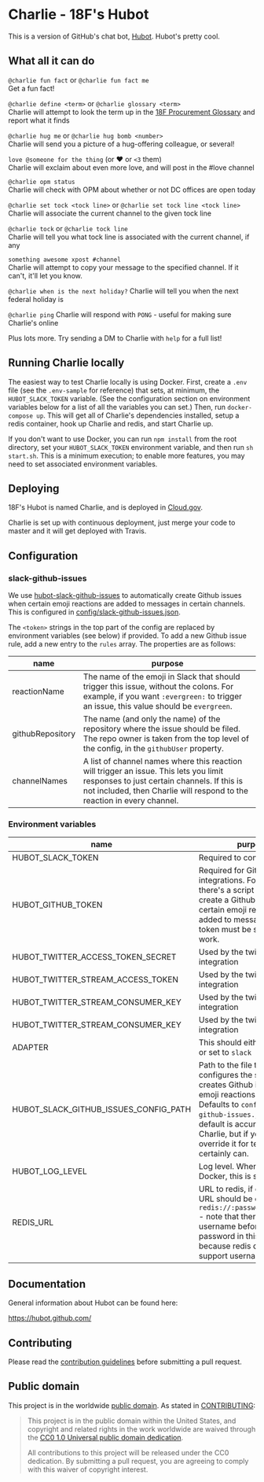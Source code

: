 # Charlie - 18F's Hubot

This is a version of GitHub's chat bot, [Hubot](https://hubot.github.com/). Hubot's pretty cool.

## What all it can do

`@charlie fun fact` or `@charlie fun fact me`  
Get a fun fact!

`@charlie define <term>` or `@charlie glossary <term>`  
Charlie will attempt to look the term up in the [18F Procurement Glossary](18f/procurement-glossary)
and report what it finds

`@charlie hug me` or `@charlie hug bomb <number>`  
Charlie will send you a picture of a hug-offering colleague, or several!

`love @someone for the thing` (or :heart: or `<3` them)  
Charlie will exclaim about even more love, and will post in the #love channel

`@charlie opm status`  
Charlie will check with OPM about whether or not DC offices are open today

`@charlie set tock <tock line>` or `@charlie set tock line <tock line>`  
Charlie will associate the current channel to the given tock line

`@charlie tock` or `@charlie tock line`  
Charlie will tell you what tock line is associated with the current channel, if any

`something awesome xpost #channel`  
Charlie will attempt to copy your message to the specified channel.  If it can't,
it'll let you know.

`@charlie when is the next holiday?`
Charlie will tell you when the next federal holiday is

`@charlie ping`
Charlie will respond with `PONG` - useful for making sure Charlie's online

Plus lots more.  Try sending a DM to Charlie with `help` for a full list!

## Running Charlie locally

The easiest way to test Charlie locally is using Docker.  First, create a `.env` file
(see the `.env-sample` for reference) that sets, at minimum, the `HUBOT_SLACK_TOKEN`
variable.  (See the configuration section on environment variables below for a list of
all the variables you can set.)  Then, run `docker-compose up`.  This will get all of
Charlie's dependencies installed, setup a redis container, hook up Charlie and redis,
and start Charlie up.

If you don't want to use Docker, you can run `npm install` from the root directory,
set your `HUBOT_SLACK_TOKEN` environment variable, and then run `sh start.sh`.  This
is a minimum execution; to enable more features, you may need to set associated
environment variables.

## Deploying

18F's Hubot is named Charlie, and is deployed in [Cloud.gov](https://cloud.gov/).

Charlie is set up with continuous deployment, just merge your code to master and
it will get deployed with Travis.

## Configuration

### slack-github-issues

We use [hubot-slack-github-issues](mbland/hubot-slack-github-issues) to automatically create Github issues
when certain emoji reactions are added to messages in certain channels.  This is configured in
[config/slack-github-issues.json](config/slack-github-issues.json).

The `<token>` strings in the top part of the config are replaced by environment variables (see below) if
provided.  To add a new Github issue rule, add a new entry to the `rules` array.  The properties are
as follows:

|name|purpose|
|---|---|
|reactionName|The name of the emoji in Slack that should trigger this issue, without the colons.  For example, if you want `:evergreen:` to trigger an issue, this value should be `evergreen`.|
|githubRepository|The name (and only the name) of the repository where the issue should be filed. The repo owner is taken from the top level of the config, in the `githubUser` property.|
|channelNames|A list of channel names where this reaction will trigger an issue.  This lets you limit responses to just certain channels.  If this is not included, then Charlie will respond to the reaction in every channel.

### Environment variables

|name|purpose|
|---|---|
|HUBOT_SLACK_TOKEN|Required to connect to Slack.
|HUBOT_GITHUB_TOKEN|Required for Github integrations.  For example, there's a script that will create a Github issue when certain emoji reactions are added to messages.  This token must be set for that to work.|
|HUBOT_TWITTER_ACCESS_TOKEN_SECRET|Used by the twitter stream integration
|HUBOT_TWITTER_STREAM_ACCESS_TOKEN|Used by the twitter stream integration
|HUBOT_TWITTER_STREAM_CONSUMER_KEY|Used by the twitter stream integration
|HUBOT_TWITTER_STREAM_CONSUMER_KEY|Used by the twitter stream integration
|ADAPTER|This should either be omitted or set to `slack`
|HUBOT_SLACK_GITHUB_ISSUES_CONFIG_PATH|Path to the file that configures the script that creates Github issues when emoji reactions are added.  Defaults to `config/slack-github-issues.json`.  The default is accurate for Charlie, but if you needed to override it for testing, you certainly can.
|HUBOT_LOG_LEVEL|Log level.  When using Docker, this is set to `debug`.
|REDIS_URL|URL to redis, if desired.  The URL should be of the form `redis://:password@host:port` - note that there is not a username before the password in this URL, because redis does not support usernames.

## Documentation

General information about Hubot can be found here:

https://hubot.github.com/

## Contributing

Please read the [contribution guidelines](CONTRIBUTING.md) before submitting a
pull request.

## Public domain

This project is in the worldwide [public domain](LICENSE.md).  As stated in [CONTRIBUTING](CONTRIBUTING.md):

> This project is in the public domain within the United States, and copyright and related
> rights in the work worldwide are waived through the
> [CC0 1.0 Universal public domain dedication](https://creativecommons.org/publicdomain/zero/1.0/).
>
> All contributions to this project will be released under the CC0 dedication. By submitting a pull
> request, you are agreeing to comply with this waiver of copyright interest.
